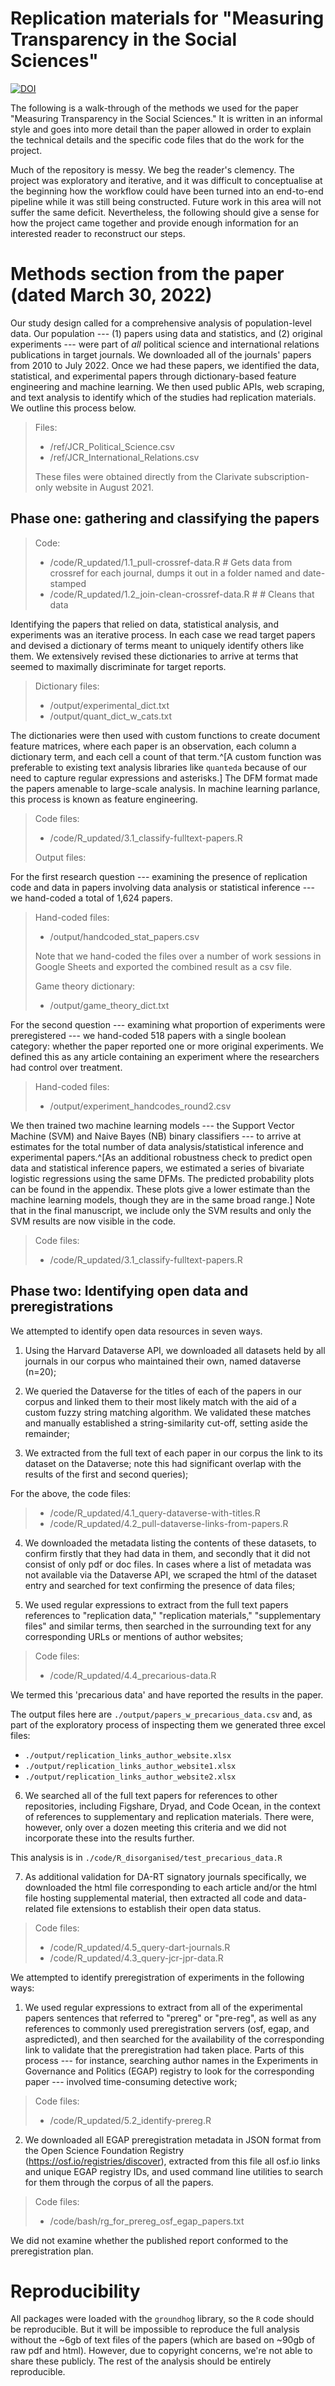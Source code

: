 # Replication materials for "Measuring Transparency in the Social Sciences"

[![DOI](https://zenodo.org/badge/798607460.svg)](https://zenodo.org/doi/10.5281/zenodo.11171193)

The following is a walk-through of the methods we used for the paper "Measuring Transparency in the Social Sciences." It is written in an informal style and goes into more detail than the paper allowed in order to explain the technical details and the specific code files that do the work for the project.

Much of the repository is messy. We beg the reader's clemency. The project was exploratory and iterative, and it was difficult to conceptualise at the beginning how the workflow could have been turned into an end-to-end pipeline while it was still being constructed. Future work in this area will not suffer the same deficit. Nevertheless, the following should give a sense for how the project came together and provide enough information for an interested reader to reconstruct our steps.

# Methods section from the paper (dated March 30, 2022)

Our study design called for a comprehensive analysis of population-level data. Our population --- (1) papers using data and statistics, and (2) original experiments --- were part of *all* political science and international relations publications in target journals. We downloaded all of the journals' papers from 2010 to July 2022. Once we had these papers, we identified the data, statistical, and experimental papers through dictionary-based feature engineering and machine learning. We then used public APIs, web scraping, and text analysis to identify which of the studies had replication materials. We outline this process below.

> Files: 
>	 - /ref/JCR_Political_Science.csv
>	 - /ref/JCR_International_Relations.csv
>	 
>	 These files were obtained directly from the Clarivate subscription-only website in August 2021.

## Phase one: gathering and classifying the papers

> Code: 
> 	 - /code/R_updated/1.1_pull-crossref-data.R # Gets data from crossref for each journal, dumps it out in a folder named and date-stamped
> 	 - /code/R_updated/1.2_join-clean-crossref-data.R #  # Cleans that data

Identifying the papers that relied on data, statistical analysis, and experiments was an iterative process. In each case we read target papers and devised a dictionary of terms meant to uniquely identify others like them. We extensively revised these dictionaries to arrive at terms that seemed to maximally discriminate for target reports. 

> Dictionary files: 
> 	- /output/experimental_dict.txt
>	- /output/quant_dict_w_cats.txt

The dictionaries were then used with custom functions to create document feature matrices, where each paper is an observation, each column a dictionary term, and each cell a count of that term.^[A custom function was preferable to existing text analysis libraries like `quanteda` because of our need to capture regular expressions and asterisks.] The DFM format made the papers amenable to large-scale analysis. In machine learning parlance, this process is known as feature engineering.

> Code files: 
> 	- /code/R_updated/3.1_classify-fulltext-papers.R	
> 
> Output files: 

For the first research question --- examining the presence of replication code and data in papers involving data analysis or statistical inference --- we hand-coded a total of 1,624 papers. 

> Hand-coded files: 
> 	- /output/handcoded_stat_papers.csv
> 
> Note that we hand-coded the files over a number of work sessions in Google Sheets and exported the combined result as a csv file.
> 
> Game theory dictionary: 
>	- /output/game_theory_dict.txt

For the second question --- examining what proportion of experiments were preregistered --- we hand-coded 518 papers with a single boolean category: whether the paper reported one or more original experiments. We defined this as any article containing an experiment where the researchers had control over treatment.

> Hand-coded files: 
> 	- /output/experiment_handcodes_round2.csv

We then trained two machine learning models --- the Support Vector Machine (SVM) and Naive Bayes (NB) binary classifiers --- to arrive at estimates for the total number of data analysis/statistical inference and experimental papers.^[As an additional robustness check to predict open data and statistical inference papers, we estimated a series of bivariate logistic regressions using the same DFMs. The predicted probability plots can be found in the appendix. These plots give a lower estimate than the machine learning models, though they are in the same broad range.] Note that in the final manuscript, we include only the SVM results and only the SVM results are now visible in the code. 

> Code files: 
>	- /code/R_updated/3.1_classify-fulltext-papers.R
> 

## Phase two: Identifying open data and preregistrations

We attempted to identify open data resources in seven ways. 

1. Using the Harvard Dataverse API, we downloaded all datasets held by all journals in our corpus who maintained their own, named dataverse (n=20);

2. We queried the Dataverse for the titles of each of the papers in our corpus and linked them to their most likely match with the aid of a custom fuzzy string matching algorithm. We validated these matches and manually established a string-similarity cut-off, setting aside the remainder;

3. We extracted from the full text of each paper in our corpus the link to its dataset on the Dataverse; note this had significant overlap with the results of the first and second queries);

For the above, the code files: 
>   -  /code/R_updated/4.1_query-dataverse-with-titles.R
>   -  /code/R_updated/4.2_pull-dataverse-links-from-papers.R
	
4. We downloaded the metadata listing the contents of these datasets, to confirm firstly that they had data in them, and secondly that it did not consist of only pdf or doc files. In cases where a list of metadata was not available via the Dataverse API, we scraped the html of the dataset entry and searched for text confirming the presence of data files;

5. We used regular expressions to extract from the full text papers references to "replication data," "replication materials," "supplementary files" and similar terms, then searched in the surrounding text for any corresponding URLs or mentions of author websites;

> Code files:
>    - /code/R_updated/4.4_precarious-data.R

We termed this 'precarious data' and have reported the results in the paper. 

The output files here are `./output/papers_w_precarious_data.csv` and, as part of the exploratory process of inspecting them we generated three excel files: 

- `./output/replication_links_author_website.xlsx`
- `./output/replication_links_author_website1.xlsx`
- `./output/replication_links_author_website2.xlsx`

6. We searched all of the full text papers for references to other repositories, including Figshare, Dryad, and Code Ocean, in the context of references to supplementary and replication materials. There were, however, only over a dozen meeting this criteria and we did not incorporate these into the results further.

This analysis is in `./code/R_disorganised/test_precarious_data.R`

7. As additional validation for DA-RT signatory journals specifically, we downloaded the html file corresponding to each article and/or the html file hosting supplemental material, then extracted all code and data-related file extensions to establish their open data status.

> Code files:
> 	- /code/R_updated/4.5_query-dart-journals.R
>	- /code/R_updated/4.3_query-jcr-jpr-data.R

We attempted to identify preregistration of experiments in the following ways:

1. We used regular expressions to extract from all of the experimental papers sentences that referred to "prereg" or "pre-reg", as well as any references to commonly used preregistration servers (osf, egap, and aspredicted), and then searched for the availability of the corresponding link to validate that the preregistration had taken place. Parts of this process --- for instance, searching author names in the Experiments in Governance and Politics (EGAP) registry to look for the corresponding paper --- involved time-consuming detective work;

> Code files:
> 	- /code/R_updated/5.2_identify-prereg.R
>	

2. We downloaded all EGAP preregistration metadata in JSON format from the Open Science Foundation Registry (https://osf.io/registries/discover), extracted from this file all osf.io links and unique EGAP registry IDs, and used command line utilities to search for them through the corpus of all the papers.

> Code files:
>	- /code/bash/rg_for_prereg_osf_egap_papers.txt 

We did not examine whether the published report conformed to the preregistration plan.

# Reproducibility

All packages were loaded with the `groundhog` library, so the `R` code should be reproducible. But it will be impossible to reproduce the full analysis without the ~6gb of text files of the papers (which are based on ~90gb of raw pdf and html). However, due to copyright concerns, we're not able to share these publicly. The rest of the analysis should be entirely reproducible.
